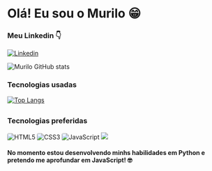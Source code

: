 # Olá! Eu sou o Murilo 😁

### Meu Linkedin 👇
[![Linkedin](https://img.shields.io/badge/LinkedIn-0077B5?style=for-the-badge&logo=linkedin&logoColor=white)](link=lindkedin)


![Murilo GitHub stats](https://github-readme-stats.vercel.app/api?username=Murilo-Nep0muceno&show_icons=true&theme=dracula)

### Tecnologias usadas
[![Top Langs](https://github-readme-stats.vercel.app/api/top-langs/?username=Murilo-Nep0muceno&layout=compact)](https://github.com/Murilo-Nep0muceno/github-readme-stats)

##

### Tecnologias preferidas
<div style="display: inline-block">
    <img src="https://img.shields.io/badge/HTML5-E34F26?style=for-the-badge&logo=html5&logoColor=white" alt="HTML5" style="border-radius: 3px" />
    <img src="https://img.shields.io/badge/CSS3-1572B6?style=for-the-badge&logo=css3&logoColor=white" alt="CSS3" style="border-radius: 3px" />
    <img src="https://img.shields.io/badge/JavaScript-F7DF1E?style=for-the-badge&logo=javascript&logoColor=black" alt="JavaScript" style="border-radius: 3px" />
    <img src="https://img.shields.io/badge/Python-14354C?style=for-the-badge&logo=python&logoColor=white" />
</div>

<br>

#### No momento estou desenvolvendo minhs habilidades em Python e pretendo me aprofundar em JavaScript! 🤓
